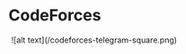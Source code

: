 # CodeForces 
<img src="/codeforces-telegram-square.png" alt="Альтернативный текст" width="1" height="1">
![alt text](/codeforces-telegram-square.png)
